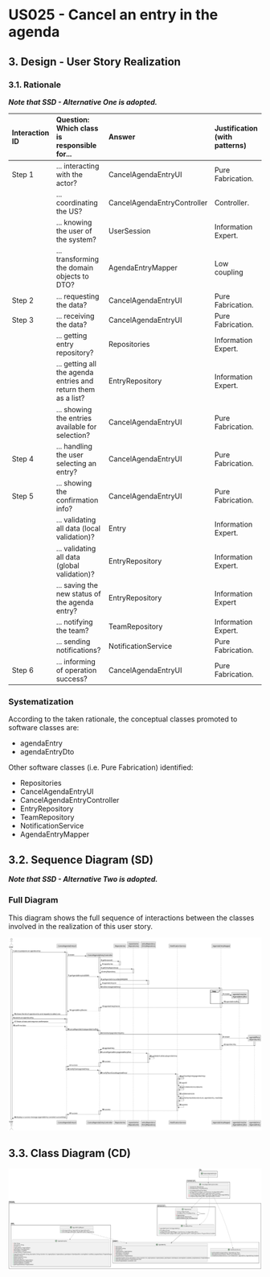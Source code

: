 # US025 - Cancel an entry in the agenda 

## 3. Design - User Story Realization 

### 3.1. Rationale

_**Note that SSD - Alternative One is adopted.**_


| Interaction ID | Question: Which class is responsible for...                   | Answer                      | Justification (with patterns) |
|:---------------|:--------------------------------------------------------------|:----------------------------|:------------------------------|
| Step 1         | ... interacting with the actor?                               | CancelAgendaEntryUI         | Pure Fabrication.             |
|                | ... coordinating the US?                                      | CancelAgendaEntryController | Controller.                   |
|                | ... knowing the user of the system?                           | UserSession                 | Information Expert.           |
|                | ... transforming the domain objects to DTO?                   | AgendaEntryMapper           | Low coupling                  |
| Step 2         | ... requesting the data?                                      | CancelAgendaEntryUI         | Pure Fabrication.             |
| Step 3         | ... receiving the data?                                       | CancelAgendaEntryUI         | Pure Fabrication.             |
|                | ... getting entry repository?                                 | Repositories                | Information Expert.           |
|                | ... getting all the agenda entries and return them as a list? | EntryRepository             | Information Expert.           |
|                | ... showing the entries available for selection?              | CancelAgendaEntryUI         | Pure Fabrication.             |
| Step 4         | ... handling the user selecting an entry?                     | CancelAgendaEntryUI         | Pure Fabrication.             |
| Step 5         | ... showing the confirmation info?                            | CancelAgendaEntryUI         | Pure Fabrication.             |
|                | ... validating all data (local validation)?                   | Entry                       | Information Expert.           |
|                | ... validating all data (global validation)?                  | EntryRepository             | Information Expert.           | 
|                | ... saving the new status of the agenda entry?                | EntryRepository             | Information Expert            |
|                | ... notifying the team?                                       | TeamRepository              | Information Expert.           | 
|                | ... sending notifications?                                    | NotificationService         | Pure Fabrication.             |
| Step 6         | ... informing of operation success?                           | CancelAgendaEntryUI         | Pure Fabrication.             | 


### Systematization ##

According to the taken rationale, the conceptual classes promoted to software classes are: 

* agendaEntry
* agendaEntryDto


Other software classes (i.e. Pure Fabrication) identified: 

* Repositories
* CancelAgendaEntryUI
* CancelAgendaEntryController
* EntryRepository
* TeamRepository
* NotificationService
* AgendaEntryMapper


## 3.2. Sequence Diagram (SD)

_**Note that SSD - Alternative Two is adopted.**_

### Full Diagram

This diagram shows the full sequence of interactions between the classes involved in the realization of this user story.

![Sequence Diagram - Full](svg/us025-sequence-diagram-full.svg)

## 3.3. Class Diagram (CD)

![Class Diagram](svg/us025-class-diagram.svg)